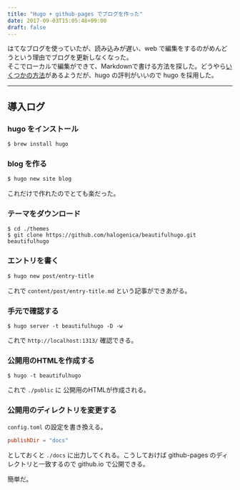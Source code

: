 ```yaml
---
title: "Hugo + github-pages でブログを作った"
date: 2017-09-03T15:05:48+09:00
draft: false
---
```


はてなブログを使っていたが、読み込みが遅い、web で編集をするのがめんどうという理由でブログを更新しなくなった。  
そこでローカルで編集ができて、Markdownで書ける方法を探した。どうやら[いくつかの方法](https://awe-some.net/2017/01/statatic-site-generator/)があるようだが、hugo の評判がいいので hugo を採用した。

---

## 導入ログ

### hugo をインストール

```sh
$ brew install hugo
```

### blog を作る

```sh
$ hugo new site blog
```
これだけで作れたのでとても楽だった。

### テーマをダウンロード
```
$ cd ./themes
$ git clone https://github.com/halogenica/beautifulhugo.git beautifulhugo
```

### エントリを書く
```sh
$ hugo new post/entry-title
```

これで `content/post/entry-title.md` という記事ができあがる。

### 手元で確認する
```
$ hugo server -t beautifulhugo -D -w
```

これで `http://localhost:1313/` 確認できる。

### 公開用のHTMLを作成する

```
$ hugo -t beautifulhugo
```

これで `./public` に 公開用のHTMLが作成される。

### 公開用のディレクトリを変更する
`config.toml` の設定を書き換える。
```toml
publishDir = "docs"
```
としておくと `./docs` に出力してくれる。こうしておけば github-pages のディレクトリと一致するので github.io で公開できる。


簡単だ。

